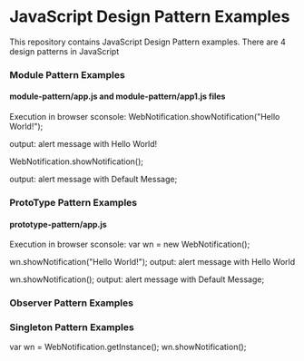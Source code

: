 # JavaScript Design Pattern Examples

This repository contains JavaScript Design Pattern examples.
There are 4 design patterns in JavaScript

<h3> Module Pattern Examples </h3>
<h4> module-pattern/app.js and module-pattern/app1.js files </h4>

Execution in browser sconsole:
WebNotification.showNotification("Hello World!");

output: alert message with Hello World!

WebNotification.showNotification();

output: alert message with Default Message;

<h3> ProtoType Pattern Examples </h3>
<h4> prototype-pattern/app.js </h4>

Execution in browser sconsole:
var wn = new WebNotification();

wn.showNotification("Hello World!");
output: alert message with Hello World

wn.showNotification();
output: alert message with Default Message;

<h3> Observer Pattern Examples </h3>

<h3> Singleton Pattern Examples </h3>
var wn = WebNotification.getInstance();
wn.showNotification();

